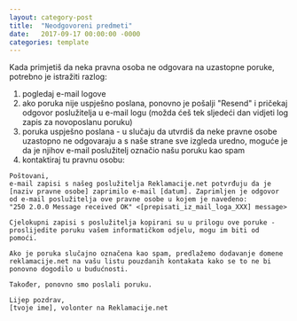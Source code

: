 ```yaml
---
layout: category-post
title:  "Neodgovoreni predmeti"
date:   2017-09-17 00:00:00 -0000
categories: template
---
```


Kada primjetiš da neka pravna osoba ne odgovara na uzastopne poruke, potrebno je istražiti razlog:

1. pogledaj e-mail logove
2. ako poruka nije uspješno poslana, ponovno je pošalji "Resend" i pričekaj odgovor poslužitelja u e-mail logu (možda ćeš tek sljedeći dan vidjeti log zapis za novoposlanu poruku)
3. poruka uspješno poslana - u slučaju da utvrdiš da neke pravne osobe uzastopno ne odgovaraju a s naše strane sve izgleda uredno, moguće je da je njihov e-mail poslužitelj označio našu poruku kao spam
4. kontaktiraj tu pravnu osobu:


```
Poštovani,
e-mail zapisi s našeg poslužitelja Reklamacije.net potvrđuju da je [naziv pravne osobe] zaprimilo e-mail [datum]. Zaprimljen je odgovor od e-mail poslužitelja ove pravne osobe u kojem je navedeno:
"250 2.0.0 Message received OK" <[prepisati_iz_mail_loga_XXX] message>

Cjelokupni zapisi s poslužitelja kopirani su u prilogu ove poruke - proslijedite poruku vašem informatičkom odjelu, mogu im biti od pomoći.

Ako je poruka slučajno označena kao spam, predlažemo dodavanje domene reklamacije.net na vašu listu pouzdanih kontakata kako se to ne bi ponovno dogodilo u budućnosti.

Također, ponovno smo poslali poruku.

Lijep pozdrav,
[tvoje ime], volonter na Reklamacije.net
```
